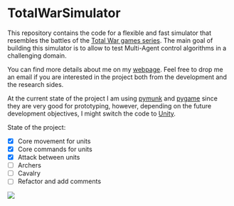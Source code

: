# TotalWarSimulator

This repository contains the code for a flexible and fast simulator that resembles the battles of the [Total War games series](https://www.totalwar.com/).
The main goal of building this simulator is to allow to test Multi-Agent control algorithms in a challenging domain.

You can find more details about me on my [webpage](https://michelangeloconserva.github.io/).
Feel free to drop me an email if you are interested in the project both from the development and the research sides.

At the current state of the project I am using [pymunk](http://www.pymunk.org) and [pygame](https://www.pygame.org/) since they are very good for prototyping, however, depending on the future development objectives, I might switch the code to [Unity](https://unity.com/).


State of the project:
- [x] Core movement for units
- [x] Core commands for units
- [x] Attack between units
- [ ] Archers
- [ ] Cavalry
- [ ] Refactor and add comments

![](test.gif)

